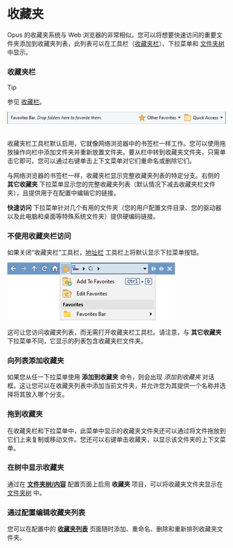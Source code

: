 # 收藏夹

Opus 的收藏夹系统与 Web 浏览器的非常相似。您可以将想要快速访问的重要文件夹添加到收藏夹列表，此列表可以在工具栏（[收藏夹栏](../toolbars/the_default_toolbars/favorites_bar.zh.md)）、下拉菜单和 [文件夹树](folder_tree.zh.md) 中显示。

### 收藏夹栏
> [!TIP]
> 参见 [收藏栏](/浏览/窗口/工具栏/收藏栏.md)。

![](/Manual/images/media/13/favorites_bar.png) 

收藏夹栏工具栏默认启用，它就像网络浏览器中的书签栏一样工作。您可以使用拖放操作向栏中添加文件夹并重新放置文件夹。要从栏中转到收藏夹文件夹，只需单击它即可。您可以通过右键单击上下文菜单对它们重命名或删除它们。

与网络浏览器的书签栏一样，收藏夹栏显示完整收藏夹列表的特定分支。右侧的 **其它收藏夹** 下拉菜单显示您的完整收藏夹列表（默认情况下减去收藏夹栏文件夹），且提供用于在配置中编辑它的链接。

**快速访问** 下拉菜单针对几个有用的文件夹（您的用户配置文件目录、您的驱动器以及此电脑和桌面等特殊系统文件夹）提供硬编码链接。

### 不使用收藏夹栏访问

如果关闭“收藏夹栏”工具栏，[地址栏](file_display_border.zh.md) 工具栏上将默认显示下拉菜单按钮。

![](/Manual/images/media/13/favorites_bar_closed.png)

这可让您访问收藏夹列表，而无需打开收藏夹栏工具栏。请注意，与 **其它收藏夹** 下拉菜单不同，它显示的列表包含收藏夹栏文件夹。

### 向列表添加收藏夹

如果您从任一下拉菜单使用 **添加到收藏夹** 命令，则会出现 *添加到收藏夹* 对话框。这让您可以在收藏夹列表中添加当前文件夹，并允许您为其提供一个名称并选择将其放入哪个分支。

### 拖到收藏夹

在收藏夹栏和下拉菜单中，此菜单中显示的收藏夹文件夹还可以通过将文件拖放到它们上来复制或移动文件。您还可以右键单击收藏夹，以显示该文件夹的上下文菜单。

### 在树中显示收藏夹

通过在 **[文件夹树/内容](/Manual/preferences/preferences_categories/folder_tree/contents.zh.md)** 配置页面上启用 **收藏夹** 项目，可以将收藏夹文件夹显示在 [文件夹树](folder_tree.zh.md) 中。

### 通过配置编辑收藏夹列表

您可以在配置中的 **[收藏夹列表](/Manual/preferences/preferences_categories/frequently_used_paths/favorites_list.zh.md)** 页面随时添加、重命名、删除和重新排列收藏夹文件夹。